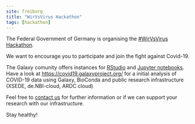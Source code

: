 ```yaml
---
site: freiburg
title: "WirVsVirus Hackathon"
tags: [hackathon]
---
```


The Federal Government of Germany is organising the [#WirVsVirus Hackathon](https://wirvsvirushackathon.org/).

We want to encourage you to participate and join the fight against Covid-19. 

The Galaxy comunity offers instances for [RStudio](https://galaxyproject.github.io/training-material/topics/galaxy-ui/tutorials/rstudio/tutorial.html) and [Jupyter notebooks](https://galaxyproject.github.io/training-material/topics/galaxy-ui/tutorials/galaxy-intro-jupyter/tutorial.html). Have a look at https://covid19.galaxyproject.org/ for a initial analysis of COVID-19 data using Galaxy, BioConda and public research infrastructure (XSEDE, de.NBI-cloud, ARDC cloud)

Feel free to [contact us](galaxy@informatik.uni-freiburg.de) for further information or if we can support your research with our infrastructure.

Stay healthy!
